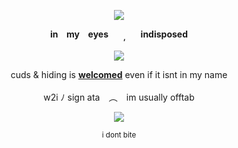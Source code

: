 <p align="center" dir="auto"><img src="https://komarev.com/ghpvc/?username=jensenlings&amp;color=grey&amp;style=plastic&amp;label=❗️❗️" style="max-width: 100%;"></a>
<p align="center" dir="auto"> 
<b>in⠀ my⠀ eyes ⠀⠀<sub>,</sub>⠀⠀ indisposed</b>
</p>
<p align="center" dir="auto"><a target="_blank" rel="noopener noreferrer nofollow" href=><img src="https://files.catbox.moe/2odaor.png" style="max-width: 100%;"></a>
</p>
<p align="center" dir="auto"> 
cuds & hiding is <b><ins>welcomed</ins></b> even if it isnt in my name </br>
⠀<br/>
w2i ﾉ sign ata ⠀︵⠀ im usually offtab <br/>
</p>
<p align="center" dir="auto">
<img src="https://spotify-github-profile.kittinanx.com/api/view?uid=3144t4e3cclfn2vqfpxbzp5hkqga&cover_image=true&theme=natemoo-re&show_offline=false&background_color=121212&interchange=false&bar_color=334833&bar_color_cover=false)](https://github.com/kittinan/spotify-github-profile)" style="max-width: 100%;"></a>
<p align="center" dir="auto"> 
<sub>i dont bite</sub>
</p>
